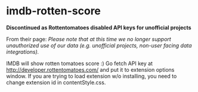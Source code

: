 imdb-rotten-score
=================

**Discontinued as Rottentomatoes disabled API keys for unofficial projects**

From their page: _Please note that at this time we no longer support unauthorized use of our data (e.g. unofficial projects, non-user facing data integrations)._

IMDB will show rotten tomatoes score :) Go fetch API key at http://developer.rottentomatoes.com/ and put it to extension options window. If you are trying to load extension w/o installing, you need to change extension id in contentStyle.css.

